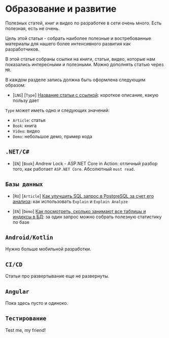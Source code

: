 # Образование и развитие

Полезных статей, книг и видео по разработке в сети очень много. Есть полезная, есть не очень. 

Цель этой статьи - собрать наиболее полезные и востребованные материалы для нашего более интенсивного развития как разработчиков.

В этой статье собраны ссылки на книги, статьи, видео, которые нам показались интересными и полезными. Можно дополнять статью через `MR`.

В каждом разделе запись должна быть оформлена следующим образом:

- [`LNG`] [`Type`] [Название статьи с ссылкой](education.md): короткое описание, какую пользу дает

`Type` может иметь одно и следующих значений:

- `Article`: статья
- `Book`: книга
- `Video`: видео 
- `Demo`: небольшое демо, пример кода

## `.NET/C#`

- [`EN`] [`Book`] Andrew Lock - ASP.NET Core in Action: отличный разбор того, как работает `ASP.NET Core`. Абсолютный `must read`.

## `Базы данных`

- [`RU`] [`Article`] [Как улучшить SQL запрос в PostgreSQL за счет его анализа](https://postgrespro.ru/docs/postgrespro/9.5/using-explain): как использовать `Explain` и `Explain Analyze`

- [`EN`] [`Demo`] [Как посмотреть, сколько занимают все таблицы и индексы в БД](https://dba.stackexchange.com/questions/11329/monitoring-progress-of-index-construction-in-postgresql): за один запрос можно собрать полезную статистику по базе

## `Android/Kotlin`

Нужно больше мобильной разработки.

## `CI/CD`

Статьи про развертывание еще не развернуты.

## `Angular`

Пока здесь пусто и одиноко.

## `Тестирование`

Test me, my friend!
